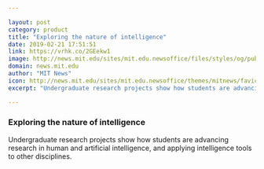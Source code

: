 ```yaml
---

layout: post
category: product
title: "Exploring the nature of intelligence"
date: 2019-02-21 17:51:51
link: https://vrhk.co/2GEekw1
image: http://news.mit.edu/sites/mit.edu.newsoffice/files/styles/og/public/images/2019/Quest-for-Intelligence-UROP-students-headshots_1.jpeg
domain: news.mit.edu
author: "MIT News"
icon: http://news.mit.edu/sites/mit.edu.newsoffice/themes/mitnews/favicon.ico
excerpt: "Undergraduate research projects show how students are advancing research in human and artificial intelligence, and applying intelligence tools to other disciplines."

---
```


### Exploring the nature of intelligence

Undergraduate research projects show how students are advancing research in human and artificial intelligence, and applying intelligence tools to other disciplines.